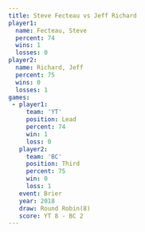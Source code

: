 ```yaml
---
title: Steve Fecteau vs Jeff Richard
player1:              
  name: Fecteau, Steve
  percent: 74         
  wins: 1             
  losses: 0           
player2:              
  name: Richard, Jeff 
  percent: 75         
  wins: 0             
  losses: 1           
games:
 - player1:        
     team: 'YT'    
     position: Lead
     percent: 74   
     win: 1        
     loss: 0       
   player2:         
     team: 'BC'     
     position: Third
     percent: 75    
     win: 0         
     loss: 1        
   event: Brier        
   year: 2018          
   draw: Round Robin(8)
   score: YT 8 - BC 2  
---
```

